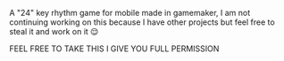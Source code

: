 A "24" key rhythm game for mobile made in gamemaker, I am not continuing working on this because I have other projects but feel free to steal it and work on it 😌

FEEL FREE TO TAKE THIS I GIVE YOU FULL PERMISSION
